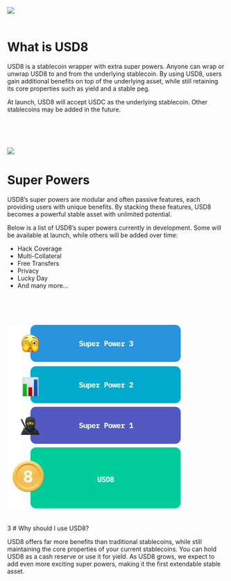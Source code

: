 <img src="https://usd8.finance/assets/logo.png" width="200" /><br/><br/>

# What is USD8

USD8 is a stablecoin wrapper with extra super powers. Anyone can wrap or unwrap USD8 to and from the underlying stablecoin. By using USD8, users gain additional benefits on top of the underlying asset, while still retaining its core properties such as yield and a stable peg.

At launch, USD8 will accept USDC as the underlying stablecoin. Other stablecoins may be added in the future.

<br/>
<br/>
<br/>

<img src="https://usd8.finance/assets/tyche-statue.png" width="600" /><br/>
# Super Powers

USD8’s super powers are modular and often passive features, each providing users with unique benefits. By stacking these features, USD8 becomes a powerful stable asset with unlimited potential.

Below is a list of USD8’s super powers currently in development. Some will be available at launch, while others will be added over time:

- Hack Coverage
- Multi-Collateral
- Free Transfers
- Privacy
- Lucky Day
- <span class="inactive">And many more…</span>
<br/>
<br/>
<br/>
<br/>
<img src="assets/superPowers2.png" width="400" />
<br/>
<br/>
<br/>
3
# Why should I use USD8?

USD8 offers far more benefits than traditional stablecoins, while still maintaining the core properties of your current stablecoins. You can hold USD8 as a cash reserve or use it for yield. As USD8 grows, we expect to add even more exciting super powers, making it the first extendable stable asset.